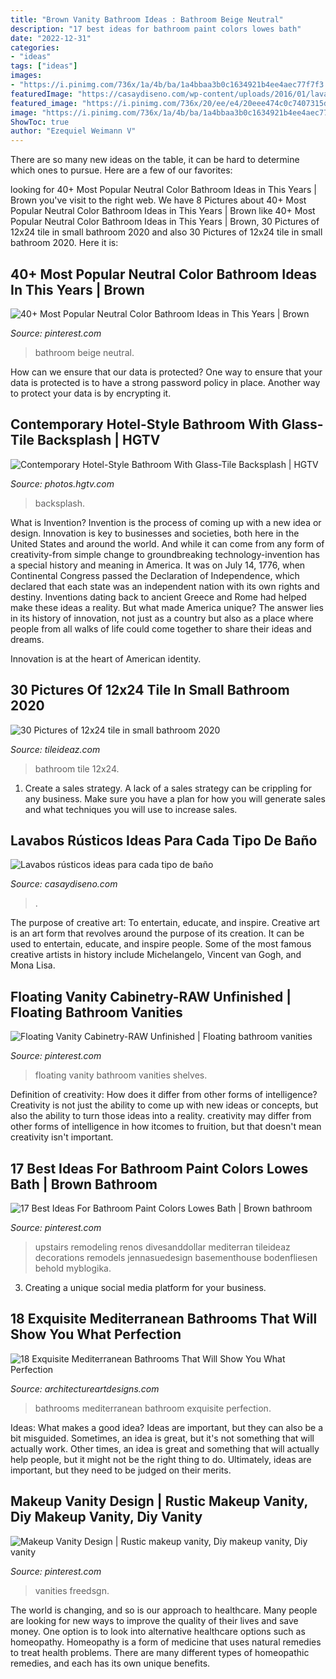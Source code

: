 ```yaml
---
title: "Brown Vanity Bathroom Ideas : Bathroom Beige Neutral"
description: "17 best ideas for bathroom paint colors lowes bath"
date: "2022-12-31"
categories:
- "ideas"
tags: ["ideas"]
images:
- "https://i.pinimg.com/736x/1a/4b/ba/1a4bbaa3b0c1634921b4ee4aec77f7f3.jpg"
featuredImage: "https://casaydiseno.com/wp-content/uploads/2016/01/lavabos-rusticos-banos-espacio-estrecho1.jpg"
featured_image: "https://i.pinimg.com/736x/20/ee/e4/20eee474c0c7407315d2f0063b254a22.jpg"
image: "https://i.pinimg.com/736x/1a/4b/ba/1a4bbaa3b0c1634921b4ee4aec77f7f3.jpg"
ShowToc: true
author: "Ezequiel Weimann V"
---
```



There are so many new ideas on the table, it can be hard to determine which ones to pursue. Here are a few of our favorites: 

	

		
looking for 40+ Most Popular Neutral Color Bathroom Ideas in This Years | Brown you've visit to the right web. We have 8 Pictures about 40+ Most Popular Neutral Color Bathroom Ideas in This Years | Brown like 40+ Most Popular Neutral Color Bathroom Ideas in This Years | Brown, 30 Pictures of 12x24 tile in small bathroom 2020 and also 30 Pictures of 12x24 tile in small bathroom 2020. Here it is:
		
    
## 40+ Most Popular Neutral Color Bathroom Ideas In This Years | Brown

<img loading=lazy src="https://i.pinimg.com/736x/20/ee/e4/20eee474c0c7407315d2f0063b254a22.jpg" onerror="this.onerror=null;this.src='https://tse2.mm.bing.net/th?id=OIP.I95dWtxvuemiWnttej7hCgHaJ3&amp;pid=15.1';" alt="40+ Most Popular Neutral Color Bathroom Ideas in This Years | Brown">

_Source: pinterest.com_

>bathroom beige neutral. 

	

How can we ensure that our data is protected?
One way to ensure that your data is protected is to have a strong password policy in place. Another way to protect your data is by encrypting it.

    
## Contemporary Hotel-Style Bathroom With Glass-Tile Backsplash | HGTV

<img loading=lazy src="https://hgtvhome.sndimg.com/content/dam/images/hgtv/fullset/2014/10/20/0/Lauren-Levant-Bland_Modern-Boutique-Hotel-Style-Bath.jpg.rend.hgtvcom.616.924.suffix/1413834969804.jpeg" onerror="this.onerror=null;this.src='https://tse2.mm.bing.net/th?id=OIP.68GPQX_e59tNTZqquRa_NgHaLH&amp;pid=15.1';" alt="Contemporary Hotel-Style Bathroom With Glass-Tile Backsplash | HGTV">

_Source: photos.hgtv.com_

>backsplash. 

	

What is Invention?
Invention is the process of coming up with a new idea or design. Innovation is key to businesses and societies, both here in the United States and around the world. And while it can come from any form of creativity-from simple change to groundbreaking technology-invention has a special history and meaning in America.
It was on July 14, 1776, when Continental Congress passed the Declaration of Independence, which declared that each state was an independent nation with its own rights and destiny. Inventions dating back to ancient Greece and Rome had helped make these ideas a reality. But what made America unique? The answer lies in its history of innovation, not just as a country but also as a place where people from all walks of life could come together to share their ideas and dreams.

Innovation is at the heart of American identity.

    
## 30 Pictures Of 12x24 Tile In Small Bathroom 2020

<img loading=lazy src="https://www.tileideaz.com/wp-content/uploads/2016/01/5950dbc159832141fae9a34a39c55d23.jpg" onerror="this.onerror=null;this.src='https://tse2.mm.bing.net/th?id=OIP.3KxRUYKQ6mpSQEik8a4uAwHaK4&amp;pid=15.1';" alt="30 Pictures of 12x24 tile in small bathroom 2020">

_Source: tileideaz.com_

>bathroom tile 12x24. 

	

1. Create a sales strategy. A lack of a sales strategy can be crippling for any business. Make sure you have a plan for how you will generate sales and what techniques you will use to increase sales.

    
## Lavabos Rústicos Ideas Para Cada Tipo De Baño

<img loading=lazy src="https://casaydiseno.com/wp-content/uploads/2016/01/lavabos-rusticos-banos-espacio-estrecho1.jpg" onerror="this.onerror=null;this.src='https://tse1.mm.bing.net/th?id=OIP.R0W9XcQdzcdQ5YyDxXCDBQHaLH&amp;pid=15.1';" alt="Lavabos rústicos ideas para cada tipo de baño">

_Source: casaydiseno.com_

>. 

	

The purpose of creative art: To entertain, educate, and inspire.
Creative art is an art form that revolves around the purpose of its creation. It can be used to entertain, educate, and inspire people. Some of the most famous creative artists in history include Michelangelo, Vincent van Gogh, and Mona Lisa.

    
## Floating Vanity Cabinetry-RAW Unfinished | Floating Bathroom Vanities

<img loading=lazy src="https://i.pinimg.com/736x/1a/4b/ba/1a4bbaa3b0c1634921b4ee4aec77f7f3.jpg" onerror="this.onerror=null;this.src='https://tse1.mm.bing.net/th?id=OIP.uusFC1CbsytIAuFjBGyj1wHaKX&amp;pid=15.1';" alt="Floating Vanity Cabinetry-RAW Unfinished | Floating bathroom vanities">

_Source: pinterest.com_

>floating vanity bathroom vanities shelves. 

	

Definition of creativity: How does it differ from other forms of intelligence?
Creativity is not just the ability to come up with new ideas or concepts, but also the ability to turn those ideas into a reality. creativity may differ from other forms of intelligence in how itcomes to fruition, but that doesn't mean creativity isn't important.

    
## 17 Best Ideas For Bathroom Paint Colors Lowes Bath | Brown Bathroom

<img loading=lazy src="https://i.pinimg.com/736x/bc/8b/5f/bc8b5f8d3e71a317507d5ecda29fea0e.jpg" onerror="this.onerror=null;this.src='https://tse4.mm.bing.net/th?id=OIP.TC9KpxAloUKJlczRzl-2FAAAAA&amp;pid=15.1';" alt="17 Best Ideas For Bathroom Paint Colors Lowes Bath | Brown bathroom">

_Source: pinterest.com_

>upstairs remodeling renos divesanddollar mediterran tileideaz decorations remodels jennasuedesign basementhouse bodenfliesen behold myblogika. 

	

3. Creating a unique social media platform for your business.

    
## 18 Exquisite Mediterranean Bathrooms That Will Show You What Perfection

<img loading=lazy src="https://www.architectureartdesigns.com/wp-content/uploads/2015/06/18-Exquisite-Mediterranean-Bathrooms-That-Will-Show-You-What-Perfection-Is-Like-8.jpg" onerror="this.onerror=null;this.src='https://tse3.mm.bing.net/th?id=OIP.AHLlJPJsYnlY3QJDC0YuhAAAAA&amp;pid=15.1';" alt="18 Exquisite Mediterranean Bathrooms That Will Show You What Perfection">

_Source: architectureartdesigns.com_

>bathrooms mediterranean bathroom exquisite perfection. 

	

Ideas: What makes a good idea?
Ideas are important, but they can also be a bit misguided. Sometimes, an idea is great, but it's not something that will actually work. Other times, an idea is great and something that will actually help people, but it might not be the right thing to do. Ultimately, ideas are important, but they need to be judged on their merits.

    
## Makeup Vanity Design | Rustic Makeup Vanity, Diy Makeup Vanity, Diy Vanity

<img loading=lazy src="https://i.pinimg.com/736x/a1/17/5a/a1175ab7eb356c8c6176e5c92d797ad0.jpg" onerror="this.onerror=null;this.src='https://tse2.mm.bing.net/th?id=OIP.eJ0VRP2jTRxFG9bAKlZFAQHaJ3&amp;pid=15.1';" alt="Makeup Vanity Design | Rustic makeup vanity, Diy makeup vanity, Diy vanity">

_Source: pinterest.com_

>vanities freedsgn. 

	

The world is changing, and so is our approach to healthcare. Many people are looking for new ways to improve the quality of their lives and save money. One option is to look into alternative healthcare options such as homeopathy. Homeopathy is a form of medicine that uses natural remedies to treat health problems. There are many different types of homeopathic remedies, and each has its own unique benefits.

